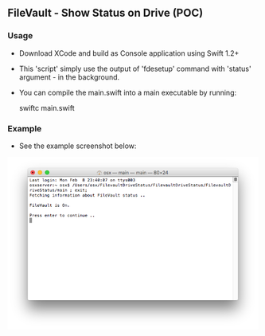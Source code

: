 ## FileVault - Show Status on Drive (POC)

### Usage

* Download XCode and build as Console application using Swift 1.2+ 
* This 'script' simply use the output of 'fdesetup' command with 'status' argument - in the background. 
* You can compile the main.swift into a main executable by running:

	swiftc main.swift 

### Example

* See the example screenshot below:

![Screenshot](https://raw.githubusercontent.com/JakobssonAndre/FilevaultDriveStatus/master/Screenshot.png)
